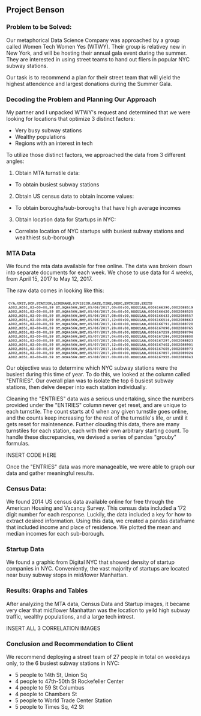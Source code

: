 ## Project Benson 
### Problem to be Solved:
Our metaphorical Data Science Company was approached by a group called Women Tech Women Yes (WTWY). Their group is relativey new in New York, and will be hosting their annual gala event during the summer. They are interested in using street teams to hand out fliers in popular NYC subway stations.

Our task is to recommend a plan for their street team that will yield the highest attendence and largest donations during the Summer Gala. 

### Decoding the Problem and Planning Our Approach
My partner and I unpacked WTWY's request and determined that we were looking for locations that optimize 3 distinct factors:
* Very busy subway stations
* Wealthy populations
* Regions with an interest in tech

To utilize those distinct factors, we approached the data from 3 different angles:

1. Obtain MTA turnstile data:
* To obtain busiest subway stations


2. Obtain US census data to obtain income values:
* To obtain boroughs/sub-boroughs that have high average incomes


3. Obtain location data for Startups in NYC:
* Correlate location of NYC startups with busiest subway stations and wealthiest sub-borough


### MTA Data
We found the mta data available for free online. The data was broken down into separate documents for each week. We chose to use data for 4 weeks, from April 15, 2017 to May 12, 2017. 

The raw data comes in looking like this:

![](images/RawMTA.png)
  
Our objective was to determine which NYC subway stations were the busiest during this time of year. To do this, we looked at the column called "ENTRIES". Our overall plan was to isolate the top 6 busiest subway stations, then delve deeper into each station individually.

Cleaning the "ENTRIES" data was a serious undertaking, since the numbers provided under the "ENTRIES" column never get reset, and are unique to each turnstile. The count starts at 0 when any given turnstile goes online, and the counts keep increasing for the rest of the turnstile's life, or until it gets reset for maintenence. Further clouding this data, there are many turnstiles for each station, each with their own arbitrary starting count. To handle these discrepancies, we devised a series of pandas "grouby" formulas.  

INSERT CODE HERE

Once the "ENTRIES" data was more manageable, we were able to graph our data and gather meaningful results.

### Census Data:
We found 2014 US census data available online for free through the American Housing and Vacancy Survey. This census data included a 172 digit number for each response. Luckily, the data included a key for how to extract desired information. Using this data, we created a pandas dataframe that included income and place of residence. We plotted the mean and median incomes for each sub-borough. 

### Startup Data
We found a graphic from Digital NYC that showed density of startup companies in NYC. Conveniently, the vast majority of startups are located near busy subway stops in mid/lower Manhattan. 

### Results: Graphs and Tables
After analyzing the MTA data, Census Data and Startup images, it became very clear that mid/lower Manhattan was the location to yeild high subway traffic, wealthy populations, and a large tech intrest.

INSERT ALL 3 CORRELATION IMAGES

### Conclusion and Recommendation to Client
We recommend deploying a street team of 27 people in total on weekdays only, to the 6 busiest subway stations in NYC:
* 5 people to 14th St, Union Sq    
* 4 people to 47th-50th St Rockefeller Center
* 4 people to 59 St Columbus
* 4 people to Chambers St
* 5 people to World Trade Center Station
* 5 people to Times Sq, 42 St
